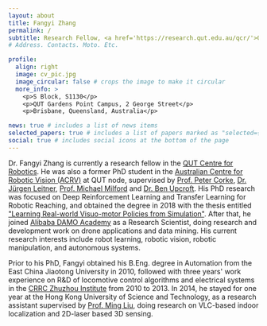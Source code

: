 ```yaml
---
layout: about
title: Fangyi Zhang
permalink: /
subtitle: Research Fellow, <a href='https://research.qut.edu.au/qcr/'>QUT Centre for Robotics</a>. 
# Address. Contacts. Moto. Etc.

profile:
  align: right
  image: cv_pic.jpg
  image_circular: false # crops the image to make it circular
  more_info: >
    <p>S Block, S1130</p>
    <p>QUT Gardens Point Campus, 2 George Street</p>
    <p>Brisbane, Queensland, Australia</p>

news: true # includes a list of news items
selected_papers: true # includes a list of papers marked as "selected={true}"
social: true # includes social icons at the bottom of the page
---
```


Dr. Fangyi Zhang is currently a research fellow in the [QUT Centre for Robotics](https://research.qut.edu.au/qcr/). He was also a former PhD student in the [Australian Centre for Robotic Vision (ACRV)](https://www.roboticvision.org/) at QUT node, supervised by [Prof. Peter Corke](https://wiki.qut.edu.au/display/cyphy/Peter+Corke), [Dr. Jürgen Leitner](http://juxi.net/), [Prof. Michael Milford](https://wiki.qut.edu.au/display/cyphy/Michael+Milford) and [Dr. Ben Upcroft](https://www.roboticvision.org/rv_person/ben-upcroft/). His PhD research was focused on Deep Reinforcement Learning and Transfer Learning for Robotic Reaching, and obtained the degree in 2018 with the thesis entitled ["Learning Real-world Visuo-motor Policies from Simulation"](https://www.qut.edu.au/about/our-people/academic-profiles/fangyi.zhang). After that, he joined [Alibaba DAMO Academy](https://damo.alibaba.com/) as a Research Scientist, doing research and development work on drone applications and data mining. His current research interests include robot learning, robotic vision, robotic manipulation, and autonomous systems.

Prior to his PhD, Fangyi obtained his B.Eng. degree in Automation from the East China Jiaotong University in 2010, followed with three years' work experience on R&D of locomotive control algorithms and electrical systems in the [CRRC Zhuzhou Institute](https://www.crrcgc.cc/zzsen/47_2774/47_2807/index.html) from 2010 to 2013. In 2014, he stayed for one year at the Hong Kong University of Science and Technology, as a research assistant supervised by [Prof. Ming Liu](https://ram-lab.com/people/#dr-ming-liu-director), doing research on VLC-based indoor localization and 2D-laser based 3D sensing.
<!-- https://eprints.qut.edu.au/121471/ -->